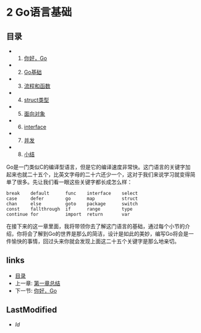 # 2 Go语言基础

## 目录
   * 1. [你好，Go](2.1.md)
   * 2. [Go基础](2.2.md)
   * 3. [流程和函数](2.3.md)
   * 4. [struct类型](2.4.md)
   * 5. [面向对象](2.5.md)
   * 6. [interface](2.6.md)
   * 7. [并发](2.7.md)
   * 8. [小结](2.8.md)

Go是一门类似C的编译型语言，但是它的编译速度非常快。这门语言的关键字加起来也就二十五个，比英文字母的二十六还少一个，这对于我们来说学习就变得简单了很多。先让我们看一眼这些关键字都长成怎么样：

	break    default      func    interface    select
	case     defer        go      map          struct
	chan     else         goto    package      switch
	const    fallthrough  if      range        type
	continue for          import  return       var

在接下来的这一章里面，我将带领你去了解这门语言的基础，通过每个小节的介绍，你将会了解到Go的世界是那么的简洁，设计是如此的美妙，编写Go将会是一件愉快的事情，回过头来你就会发现上面这二十五个关键字是那么地亲切。


## links
   * [目录](<preface.md>)
   * 上一章: [第一章总结](<1.5.md>)
   * 下一节: [你好，Go](<2.1.md>)

## LastModified
   * $Id$
